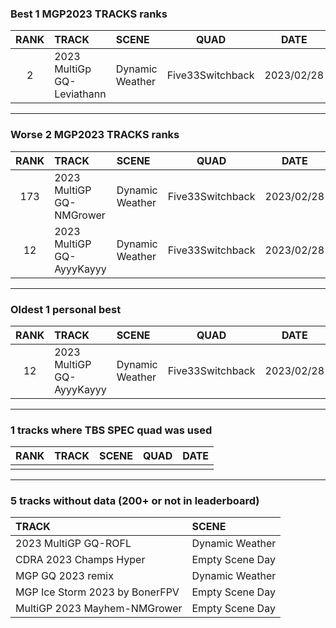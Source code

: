 ### Best 1 MGP2023 TRACKS ranks
|RANK|TRACK|SCENE|QUAD|DATE|
|:---:|:---|:---|:---:|:---:|
|2|2023 MultiGp GQ-Leviathann|Dynamic Weather|Five33Switchback|2023/02/28|
---
### Worse 2 MGP2023 TRACKS ranks
|RANK|TRACK|SCENE|QUAD|DATE|
|:---:|:---|:---|:---:|:---:|
|173|2023 MultiGP GQ-NMGrower|Dynamic Weather|Five33Switchback|2023/02/28|
|12|2023 MultiGP GQ-AyyyKayyy|Dynamic Weather|Five33Switchback|2023/02/28|
---
### Oldest 1 personal best
|RANK|TRACK|SCENE|QUAD|DATE|
|:---:|:---|:---|:---:|:---:|
|12|2023 MultiGP GQ-AyyyKayyy|Dynamic Weather|Five33Switchback|2023/02/28|
---
### 1 tracks where TBS SPEC quad was used
|RANK|TRACK|SCENE|QUAD|DATE|
|:---:|:---|:---|:---:|:---:|
||||||
---
### 5 tracks without data (200+ or not in leaderboard)
|TRACK|SCENE|
|:---|:---|
|2023 MultiGP GQ-ROFL|Dynamic Weather|
|CDRA 2023  Champs Hyper|Empty Scene Day|
|MGP GQ 2023 remix|Dynamic Weather|
|MGP Ice Storm 2023 by BonerFPV|Empty Scene Day|
|MultiGP 2023 Mayhem-NMGrower|Empty Scene Day|
